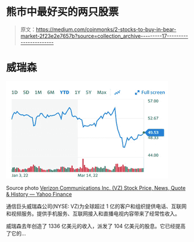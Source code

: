 # 熊市中最好买的两只股票

> 原文：<https://medium.com/coinmonks/2-stocks-to-buy-in-bear-market-2f23e2e7657b?source=collection_archive---------17----------------------->

# 威瑞森

![](img/b50feb9320542b9e839419550e456238.png)

Source photo [Verizon Communications Inc. (VZ) Stock Price, News, Quote & History — Yahoo Finance](https://finance.yahoo.com/quote/VZ?p=VZ&.tsrc=fin-srch)

通信巨头威瑞森公司(NYSE: VZ)为全球超过 1 亿的客户和组织提供电话、互联网和视频服务。提供手机服务、互联网接入和直播电视内容带来了经常性收入。

威瑞森去年创造了 1336 亿美元的收入，派发了 104 亿美元的股息。它已经提高了它的…